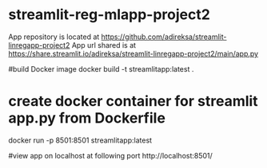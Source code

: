 # streamlit-reg-mlapp-project2
App repository is located at https://github.com/adireksa/streamlit-linregapp-project2
App url shared is at https://share.streamlit.io/adireksa/streamlit-linregapp-project2/main/app.py

#build Docker image
docker build -t streamlitapp:latest .

# create docker container for streamlit app.py from Dockerfile
docker run -p 8501:8501 streamlitapp:latest

#view app on localhost at following port
http://localhost:8501/